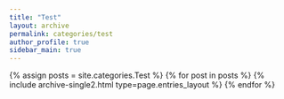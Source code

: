 ```yaml
---
title: "Test"
layout: archive
permalink: categories/test
author_profile: true
sidebar_main: true
---
```



{% assign posts = site.categories.Test %}
{% for post in posts %} {% include archive-single2.html type=page.entries_layout %} {% endfor %}